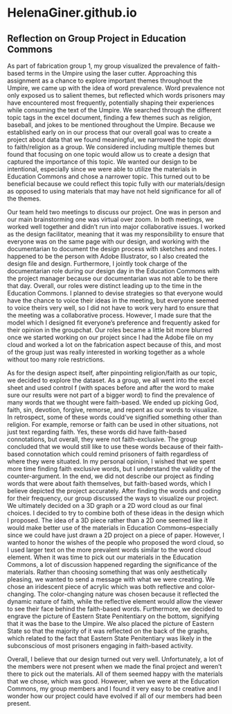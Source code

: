 # HelenaGiner.github.io

<h2>Reflection on Group Project in Education Commons </h2>

<p>As part of fabrication group 1, my group visualized the prevalence of faith-based terms in the Umpire using the laser cutter. Approaching this assignment as a chance to explore important themes throughout the Umpire, we came up with the idea of word prevalence. Word prevalence not only exposed us to salient themes, but reflected which words prisoners may have encountered most frequently, potentially shaping their experiences while consuming the text of the Umpire. We searched through the different topic tags in the excel document, finding a few themes such as religion, baseball, and jokes to be mentioned throughout the Umpire. Because we established early on in our process that our overall goal was to create a project about data that we found meaningful, we narrowed the topic down to faith/religion as a group. We considered including multiple themes but found that focusing on one topic would allow us to create a design that captured the importance of this topic. We wanted our design to be intentional, especially since we were able to utilize the materials in Education Commons and chose a narrower topic. This turned out to be beneficial because we could reflect this topic fully with our materials/design as opposed to using materials that may have not held significance for all of the themes.
</p>
<p>Our team held two meetings to discuss our project. One was in person and our main brainstorming one was virtual over zoom. In both meetings, we worked well together and didn’t run into major collaborative issues. I worked as the design facilitator, meaning that it was my responsibility to ensure that everyone was on the same page with our design, and working with the documentarian to document the design process with sketches and notes. I happened to be the person with Adobe Illustrator, so I also created the design file and design. Furthermore, I jointly took charge of the documentarian role during our design day in the Education Commons with the project manager because our documentarian was not able to be there that day. Overall, our roles were distinct leading up to the time in the Education Commons. I planned to devise strategies so that everyone would have the chance to voice their ideas in the meeting, but everyone seemed to voice theirs very well, so I did not have to work very hard to ensure that the meeting was a collaborative process. However, I made sure that the model which I designed fit everyone’s preference and frequently asked for their opinion in the groupchat. Our roles became a little bit more blurred once we started working on our project since I had the Adobe file on my cloud and worked a lot on the fabrication aspect because of this, and most of the group just was really interested in working together as a whole without too many role restrictions. </p>
<p>As for the design aspect itself, after pinpointing religion/faith as our topic, we decided to explore the dataset. As a group, we all went into the excel sheet and used control f (with spaces before and after the word to make sure our results were not part of a bigger word) to find the prevalence of many words that we thought were faith-based. We ended up picking God, faith, sin, devotion, forgive, remorse, and repent as our words to visualize. In retrospect, some of these words could’ve signified something other than religion. For example, remorse or faith can be used in other situations, not just text regarding faith. Yes, these words did have faith-based connotations, but overall, they were not faith-exclusive. The group concluded that we would still like to use these words because of their faith-based connotation which could remind prisoners of faith regardless of where they were situated. In my personal opinion, I wished that we spent more time finding faith exclusive words, but I understand the validity of the counter-argument. In the end, we did not describe our project as finding words that were about faith themselves, but faith-based words, which I believe depicted the project accurately. After finding the words and coding for their frequency, our group discussed the ways to visualize our project. We ultimately decided on a 3D graph or a 2D word cloud as our final choices. I decided to try to combine both of these ideas in the design which I proposed. The idea of a 3D piece rather than a 2D one seemed like it would make better use of the materials in Education Commons–especially since we could have just drawn a 2D project on a piece of paper. However, I wanted to honor the wishes of the people who proposed the word cloud, so I used larger text on the more prevalent words similar to the word cloud element. When it was time to pick out our materials in the Education Commons, a lot of discussion happened regarding the significance of the materials. Rather than choosing something that was only aesthetically pleasing, we wanted to send a message with what we were creating. We chose an iridescent piece of acrylic which was both reflective and color-changing. The color-changing nature was chosen because it reflected the dynamic nature of faith, while the reflective element would allow the viewer to see their face behind the faith-based words. Furthermore, we decided to engrave the picture of Eastern State Penitentiary on the bottom, signifying that it was the base to the Umpire. We also placed the picture of Eastern State so that the majority of it was reflected on the back of the graphs, which related to the fact that Eastern State Penitentiary was likely in the subconscious of most prisoners engaging in faith-based activity. 
</p>
<p>Overall, I believe that our design turned out very well. Unfortunately, a lot of the members were not present when we made the final project and weren’t there to pick out the materials. All of them seemed happy with the materials that we chose, which was good. However, when we were at the Education Commons, my group members and I found it very easy to be creative and I wonder how our project could have evolved if all of our members had been present. </p>
